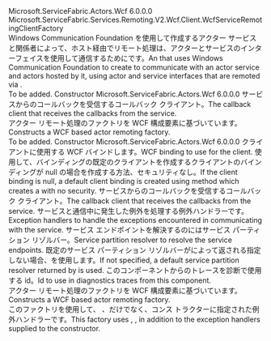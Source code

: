 <Type Name="WcfActorRemotingClientFactory" FullName="Microsoft.ServiceFabric.Actors.Remoting.V2.Wcf.Client.WcfActorRemotingClientFactory">
  <TypeSignature Language="C#" Value="public class WcfActorRemotingClientFactory : Microsoft.ServiceFabric.Services.Remoting.V2.Wcf.Client.WcfServiceRemotingClientFactory" />
  <TypeSignature Language="ILAsm" Value=".class public auto ansi beforefieldinit WcfActorRemotingClientFactory extends Microsoft.ServiceFabric.Services.Remoting.V2.Wcf.Client.WcfServiceRemotingClientFactory" />
  <TypeSignature Language="DocId" Value="T:Microsoft.ServiceFabric.Actors.Remoting.V2.Wcf.Client.WcfActorRemotingClientFactory" />
  <TypeSignature Language="VB.NET" Value="Public Class WcfActorRemotingClientFactory&#xA;Inherits WcfServiceRemotingClientFactory" />
  <TypeSignature Language="F#" Value="type WcfActorRemotingClientFactory = class&#xA;    inherit WcfServiceRemotingClientFactory" />
  <AssemblyInfo>
    <AssemblyName>Microsoft.ServiceFabric.Actors.Wcf</AssemblyName>
    <AssemblyVersion>6.0.0.0</AssemblyVersion>
  </AssemblyInfo>
  <Base>
    <BaseTypeName>Microsoft.ServiceFabric.Services.Remoting.V2.Wcf.Client.WcfServiceRemotingClientFactory</BaseTypeName>
  </Base>
  <Interfaces />
  <Docs>
    <summary>
                <span data-ttu-id="b6718-101"><see cref="T:Microsoft.ServiceFabric.Services.Remoting.V2.Client.IServiceRemotingClientFactory" /> Windows Communication Foundation を使用して作成する<see cref="T:Microsoft.ServiceFabric.Services.Remoting.V2.Client.IServiceRemotingClient" />アクター サービスと関係者によって、ホスト経由でリモート処理は、アクターとサービスのインターフェイスを使用して通信するために<see cref="T:Microsoft.ServiceFabric.Actors.Remoting.V2.Wcf.Runtime.WcfActorServiceRemotingListener" />です。</span><span class="sxs-lookup"><span data-stu-id="b6718-101">An <see cref="T:Microsoft.ServiceFabric.Services.Remoting.V2.Client.IServiceRemotingClientFactory" /> that uses Windows Communication Foundation to create <see cref="T:Microsoft.ServiceFabric.Services.Remoting.V2.Client.IServiceRemotingClient" /> to communicate with an actor service and actors hosted by it, using actor and service interfaces that are remoted via <see cref="T:Microsoft.ServiceFabric.Actors.Remoting.V2.Wcf.Runtime.WcfActorServiceRemotingListener" />.</span></span>
                </summary>
    <remarks>To be added.</remarks>
  </Docs>
  <Members>
    <Member MemberName=".ctor">
      <MemberSignature Language="C#" Value="public WcfActorRemotingClientFactory (Microsoft.ServiceFabric.Services.Remoting.V2.Client.IServiceRemotingCallbackMessageHandler callbackClient);" />
      <MemberSignature Language="ILAsm" Value=".method public hidebysig specialname rtspecialname instance void .ctor(class Microsoft.ServiceFabric.Services.Remoting.V2.Client.IServiceRemotingCallbackMessageHandler callbackClient) cil managed" />
      <MemberSignature Language="DocId" Value="M:Microsoft.ServiceFabric.Actors.Remoting.V2.Wcf.Client.WcfActorRemotingClientFactory.#ctor(Microsoft.ServiceFabric.Services.Remoting.V2.Client.IServiceRemotingCallbackMessageHandler)" />
      <MemberSignature Language="VB.NET" Value="Public Sub New (callbackClient As IServiceRemotingCallbackMessageHandler)" />
      <MemberSignature Language="F#" Value="new Microsoft.ServiceFabric.Actors.Remoting.V2.Wcf.Client.WcfActorRemotingClientFactory : Microsoft.ServiceFabric.Services.Remoting.V2.Client.IServiceRemotingCallbackMessageHandler -&gt; Microsoft.ServiceFabric.Actors.Remoting.V2.Wcf.Client.WcfActorRemotingClientFactory" Usage="new Microsoft.ServiceFabric.Actors.Remoting.V2.Wcf.Client.WcfActorRemotingClientFactory callbackClient" />
      <MemberType>Constructor</MemberType>
      <AssemblyInfo>
        <AssemblyName>Microsoft.ServiceFabric.Actors.Wcf</AssemblyName>
        <AssemblyVersion>6.0.0.0</AssemblyVersion>
      </AssemblyInfo>
      <Parameters>
        <Parameter Name="callbackClient" Type="Microsoft.ServiceFabric.Services.Remoting.V2.Client.IServiceRemotingCallbackMessageHandler" />
      </Parameters>
      <Docs>
        <param name="callbackClient">
                <span data-ttu-id="b6718-102">サービスからのコールバックを受信するコールバック クライアント。</span><span class="sxs-lookup"><span data-stu-id="b6718-102">The callback client that receives the callbacks from the service.</span></span>
            </param>
        <summary>
                <span data-ttu-id="b6718-103">アクター リモート処理のファクトリを WCF 構成要素に基づいています。</span><span class="sxs-lookup"><span data-stu-id="b6718-103">Constructs a WCF based actor remoting factory.</span></span>
            </summary>
        <remarks>To be added.</remarks>
      </Docs>
    </Member>
    <Member MemberName=".ctor">
      <MemberSignature Language="C#" Value="public WcfActorRemotingClientFactory (System.ServiceModel.Channels.Binding clientBinding, Microsoft.ServiceFabric.Services.Remoting.V2.Client.IServiceRemotingCallbackMessageHandler callbackClient, System.Collections.Generic.IEnumerable&lt;Microsoft.ServiceFabric.Services.Communication.Client.IExceptionHandler&gt; exceptionHandlers = null, Microsoft.ServiceFabric.Services.Client.IServicePartitionResolver servicePartitionResolver = null, string traceId = null, Microsoft.ServiceFabric.Services.Remoting.V2.IServiceRemotingMessageSerializationProvider serializationProvider = null);" />
      <MemberSignature Language="ILAsm" Value=".method public hidebysig specialname rtspecialname instance void .ctor(class System.ServiceModel.Channels.Binding clientBinding, class Microsoft.ServiceFabric.Services.Remoting.V2.Client.IServiceRemotingCallbackMessageHandler callbackClient, class System.Collections.Generic.IEnumerable`1&lt;class Microsoft.ServiceFabric.Services.Communication.Client.IExceptionHandler&gt; exceptionHandlers, class Microsoft.ServiceFabric.Services.Client.IServicePartitionResolver servicePartitionResolver, string traceId, class Microsoft.ServiceFabric.Services.Remoting.V2.IServiceRemotingMessageSerializationProvider serializationProvider) cil managed" />
      <MemberSignature Language="DocId" Value="M:Microsoft.ServiceFabric.Actors.Remoting.V2.Wcf.Client.WcfActorRemotingClientFactory.#ctor(System.ServiceModel.Channels.Binding,Microsoft.ServiceFabric.Services.Remoting.V2.Client.IServiceRemotingCallbackMessageHandler,System.Collections.Generic.IEnumerable{Microsoft.ServiceFabric.Services.Communication.Client.IExceptionHandler},Microsoft.ServiceFabric.Services.Client.IServicePartitionResolver,System.String,Microsoft.ServiceFabric.Services.Remoting.V2.IServiceRemotingMessageSerializationProvider)" />
      <MemberSignature Language="VB.NET" Value="Public Sub New (clientBinding As Binding, callbackClient As IServiceRemotingCallbackMessageHandler, Optional exceptionHandlers As IEnumerable(Of IExceptionHandler) = null, Optional servicePartitionResolver As IServicePartitionResolver = null, Optional traceId As String = null, Optional serializationProvider As IServiceRemotingMessageSerializationProvider = null)" />
      <MemberSignature Language="F#" Value="new Microsoft.ServiceFabric.Actors.Remoting.V2.Wcf.Client.WcfActorRemotingClientFactory : System.ServiceModel.Channels.Binding * Microsoft.ServiceFabric.Services.Remoting.V2.Client.IServiceRemotingCallbackMessageHandler * seq&lt;Microsoft.ServiceFabric.Services.Communication.Client.IExceptionHandler&gt; * Microsoft.ServiceFabric.Services.Client.IServicePartitionResolver * string * Microsoft.ServiceFabric.Services.Remoting.V2.IServiceRemotingMessageSerializationProvider -&gt; Microsoft.ServiceFabric.Actors.Remoting.V2.Wcf.Client.WcfActorRemotingClientFactory" Usage="new Microsoft.ServiceFabric.Actors.Remoting.V2.Wcf.Client.WcfActorRemotingClientFactory (clientBinding, callbackClient, exceptionHandlers, servicePartitionResolver, traceId, serializationProvider)" />
      <MemberType>Constructor</MemberType>
      <AssemblyInfo>
        <AssemblyName>Microsoft.ServiceFabric.Actors.Wcf</AssemblyName>
        <AssemblyVersion>6.0.0.0</AssemblyVersion>
      </AssemblyInfo>
      <Parameters>
        <Parameter Name="clientBinding" Type="System.ServiceModel.Channels.Binding" />
        <Parameter Name="callbackClient" Type="Microsoft.ServiceFabric.Services.Remoting.V2.Client.IServiceRemotingCallbackMessageHandler" />
        <Parameter Name="exceptionHandlers" Type="System.Collections.Generic.IEnumerable&lt;Microsoft.ServiceFabric.Services.Communication.Client.IExceptionHandler&gt;" />
        <Parameter Name="servicePartitionResolver" Type="Microsoft.ServiceFabric.Services.Client.IServicePartitionResolver" />
        <Parameter Name="traceId" Type="System.String" />
        <Parameter Name="serializationProvider" Type="Microsoft.ServiceFabric.Services.Remoting.V2.IServiceRemotingMessageSerializationProvider" />
      </Parameters>
      <Docs>
        <param name="clientBinding">
                <span data-ttu-id="b6718-104">クライアントに使用する WCF バインドします。</span><span class="sxs-lookup"><span data-stu-id="b6718-104">WCF binding to use for the client.</span></span> <span data-ttu-id="b6718-105">使用して、バインディングの既定のクライアントを作成するクライアントのバインディングが null の場合<see cref="M:Microsoft.ServiceFabric.Services.Communication.Wcf.WcfUtility.CreateTcpClientBinding(System.Int64,System.TimeSpan,System.TimeSpan)" />を作成する方法、<see cref="T:System.ServiceModel.NetTcpBinding" />セキュリティなし。</span><span class="sxs-lookup"><span data-stu-id="b6718-105">If the client binding is null, a default client binding is created using <see cref="M:Microsoft.ServiceFabric.Services.Communication.Wcf.WcfUtility.CreateTcpClientBinding(System.Int64,System.TimeSpan,System.TimeSpan)" /> method which creates a <see cref="T:System.ServiceModel.NetTcpBinding" /> with no security.</span></span>
                </param>
        <param name="callbackClient">
                <span data-ttu-id="b6718-106">サービスからのコールバックを受信するコールバック クライアント。</span><span class="sxs-lookup"><span data-stu-id="b6718-106">The callback client that receives the callbacks from the service.</span></span>
            </param>
        <param name="exceptionHandlers">
                <span data-ttu-id="b6718-107">サービスと通信中に発生した例外を処理する例外ハンドラーです。</span><span class="sxs-lookup"><span data-stu-id="b6718-107">Exception handlers to handle the exceptions encountered in communicating with the service.</span></span>
            </param>
        <param name="servicePartitionResolver">
                <span data-ttu-id="b6718-108">サービス エンドポイントを解決するのにはサービス パーティション リゾルバー。</span><span class="sxs-lookup"><span data-stu-id="b6718-108">Service partition resolver to resolve the service endpoints.</span></span> <span data-ttu-id="b6718-109">既定のサービス パーティション リゾルバーがによって返される指定しない場合、<see cref="M:Microsoft.ServiceFabric.Services.Client.ServicePartitionResolver.GetDefault" />を使用します。</span><span class="sxs-lookup"><span data-stu-id="b6718-109">If not specified, a default service partition resolver returned by <see cref="M:Microsoft.ServiceFabric.Services.Client.ServicePartitionResolver.GetDefault" /> is used.</span></span>
                </param>
        <param name="traceId">
                <span data-ttu-id="b6718-110">このコンポーネントからのトレースを診断で使用する id。</span><span class="sxs-lookup"><span data-stu-id="b6718-110">Id to use in diagnostics traces from this component.</span></span>
            </param>
        <param name="serializationProvider"></param>
        <summary>
                <span data-ttu-id="b6718-111">アクター リモート処理のファクトリを WCF 構成要素に基づいています。</span><span class="sxs-lookup"><span data-stu-id="b6718-111">Constructs a WCF based actor remoting factory.</span></span>
            </summary>
        <remarks>
                <span data-ttu-id="b6718-112">このファクトリを使用して<see cref="T:Microsoft.ServiceFabric.Services.Communication.Wcf.Client.WcfExceptionHandler" />、 <see cref="T:Microsoft.ServiceFabric.Actors.Remoting.Client.ActorRemotingExceptionHandler" />、だけでなく、コンス トラクターに指定された例外ハンドラーです。</span><span class="sxs-lookup"><span data-stu-id="b6718-112">This factory uses <see cref="T:Microsoft.ServiceFabric.Services.Communication.Wcf.Client.WcfExceptionHandler" />, <see cref="T:Microsoft.ServiceFabric.Actors.Remoting.Client.ActorRemotingExceptionHandler" />, in addition to the exception handlers supplied to the constructor.</span></span> 
                </remarks>
      </Docs>
    </Member>
  </Members>
</Type>